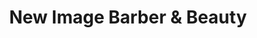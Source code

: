 ---
title: "New Image Barber & Beauty"
url: /marietta/new-image-barber-und-beauty/
shop: Friseur
---